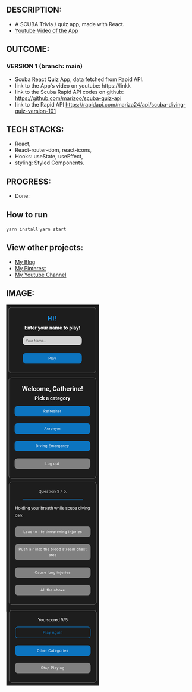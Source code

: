 
## DESCRIPTION:
- A SCUBA Trivia / quiz app, made with React.
- [Youtube Video of the App](https://linkkk)

## OUTCOME:
### VERSION 1 (branch: main)
- Scuba React Quiz App, data fetched from Rapid API.
- link to the App's video on youtube: https://linkk
- link to the Scuba Rapid API codes on github: https://github.com/marizoo/scuba-quiz-api
- link to the Rapid API https://rapidapi.com/mariza24/api/scuba-diving-quiz-version-101


## TECH STACKS:
- React,
- React-router-dom, react-icons,
- Hooks: useState, useEffect,
- styling: Styled Components.

## PROGRESS:
- Done: 

## How to run
`yarn install`
`yarn start`


## View other projects:
- [My Blog](https://hashnode.com/@marizoo)
- [My Pinterest](https://pin.it/16vGwjy)
- [My Youtube Channel](https://www.youtube.com/channel/UCfkbnM9WvHD3mjecBiGHCBQ/playlists)


## IMAGE:
![Screenshot of the App](./screenshots/53.Scuba-quiz.png)